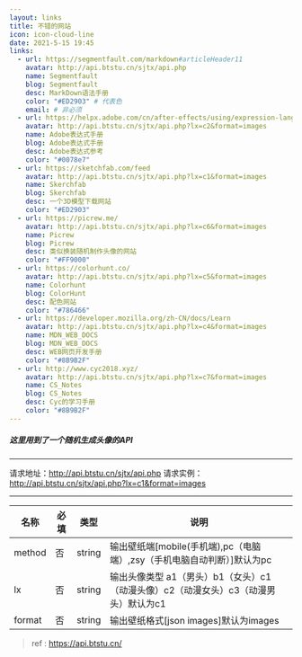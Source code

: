 ```yaml
---
layout: links
title: 不错的网站
icon: icon-cloud-line
date: 2021-5-15 19:45
links:
  - url: https://segmentfault.com/markdown#articleHeader11
    avatar: http://api.btstu.cn/sjtx/api.php
    name: Segmentfault
    blog: Segmentfault
    desc: MarkDown语法手册
    color: "#ED2903" # 代表色
    email: # 非必须
  - url: https://helpx.adobe.com/cn/after-effects/using/expression-language-reference.ug.html#property_attributes_and_methods_expression_reference
    avatar: http://api.btstu.cn/sjtx/api.php?lx=c2&format=images
    name: Adobe表达式手册
    blog: Adobe表达式手册
    desc: Adobe表达式参考
    color: "#0078e7" 
  - url: https://sketchfab.com/feed
    avatar: http://api.btstu.cn/sjtx/api.php?lx=c1&format=images
    name: Skerchfab
    blog: Skerchfab
    desc: 一个3D模型下载网站
    color: "#ED2903" 
  - url: https://picrew.me/
    avatar: http://api.btstu.cn/sjtx/api.php?lx=c6&format=images
    name: Picrew
    blog: Picrew
    desc: 类似换装随机制作头像的网站
    color: "#FF9000" 
  - url: https://colorhunt.co/
    avatar: http://api.btstu.cn/sjtx/api.php?lx=c5&format=images
    name: Colorhunt
    blog: ColorHunt
    desc: 配色网站
    color: "#786466" 
  - url: https://developer.mozilla.org/zh-CN/docs/Learn
    avatar: http://api.btstu.cn/sjtx/api.php?lx=c4&format=images
    name: MDN_WEB_DOCS
    blog: MDN_WEB_DOCS
    desc: WEB网页开发手册
    color: "#8B9B2F" 
  - url: http://www.cyc2018.xyz/
    avatar: http://api.btstu.cn/sjtx/api.php?lx=c7&format=images
    name: CS_Notes
    blog: CS_Notes
    desc: Cyc的学习手册
    color: "#8B9B2F" 
---
```


##### <b>这里用到了一个随机生成头像的API</b>
---

请求地址：http://api.btstu.cn/sjtx/api.php
请求实例：http://api.btstu.cn/sjtx/api.php?lx=c1&format=images

---

|  名称   | 必填  | 类型 |  说明 |
|  ----  | ----  | ---- | ---- |
| method  | 否 | string	 | 输出壁纸端[mobile(手机端),pc（电脑端）,zsy（手机电脑自动判断）]默认为pc |
| lx  | 否 | string |  输出头像类型 a1（男头）b1（女头）c1（动漫头像）c2（动漫女头）c3（动漫男头）默认为c1 |
| 	format  | 否 | string | 输出壁纸格式[json images]默认为images |

>ref : https://api.btstu.cn/